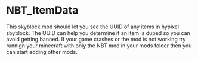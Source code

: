 # NBT_ItemData
This skyblock mod should let you see the UUID of any items in hypixel sbyblock. The UUID can help you determine if an item is duped so you can avoid getting banned. If your game crashes or the mod is not working try runnign your minecraft with only the NBT mod in your mods folder then you can start adding other mods.
